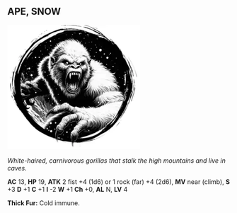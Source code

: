 ## APE, SNOW

![](images/ape-snow.webp)

_White-haired, carnivorous gorillas that stalk the high mountains and live in caves._

**AC** 13, **HP** 19, **ATK** 2 fist +4 (1d6) or 1 rock (far) +4 (2d6), **MV** near (climb), **S** +3 **D** +1 **C** +1 **I** -2 **W** +1 **Ch** +0, **AL** N, **LV** 4

**Thick Fur:** Cold immune.

